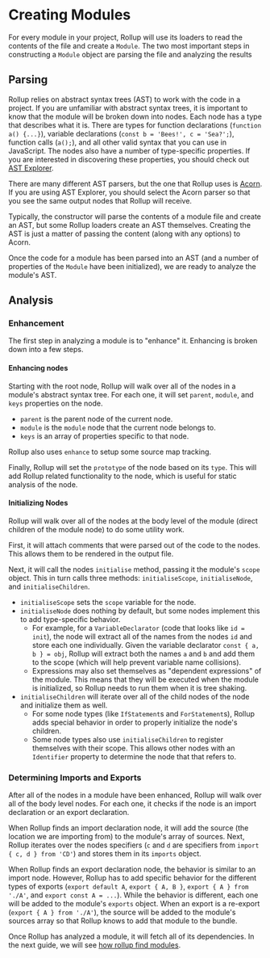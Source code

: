 # Creating Modules

For every module in your project, Rollup will use its loaders to read the contents of the file and create a `Module`. The two most important steps in constructing a `Module` object are parsing the file and analyzing the results

## Parsing

Rollup relies on abstract syntax trees (AST) to work with the code in a project. If you are unfamiliar with abstract syntax trees, it is important to know that the module will be broken down into nodes. Each node has a type that describes what it is. There are types for function declarations (`function a() {...}`), variable declarations (`const b = 'Bees!', c = 'Sea?';`), function calls (`a();`), and all other valid syntax that you can use in JavaScript. The nodes also have a number of type-specific properties. If you are interested in discovering these properties, you should check out [AST Explorer](http://astexplorer.net).

There are many different AST parsers, but the one that Rollup uses is [Acorn](https://github.com/ternjs/acorn). If you are using AST Explorer, you should select the Acorn parser so that you see the same output nodes that Rollup will receive.

Typically, the constructor will parse the contents of a module file and create an AST, but some Rollup loaders create an AST themselves. Creating the AST is just a matter of passing the content (along with any options) to Acorn.

Once the code for a module has been parsed into an AST (and a number of properties of the `Module` have been initialized), we are ready to analyze the module's AST.

## Analysis

### Enhancement

The first step in analyzing a module is to "enhance" it. Enhancing is broken down into a few steps.

#### Enhancing nodes

Starting with the root node, Rollup will walk over all of the nodes in a module's abstract syntax tree. For each one, it will set `parent`, `module`, and `keys` properties on the node.

* `parent` is the parent node of the current node. 
* `module` is the `module` node that the current node belongs to. 
* `keys` is an array of properties specific to that node.

Rollup also uses `enhance` to setup some source map tracking.

Finally, Rollup will set the `prototype` of the node based on its `type`. This will add Rollup related functionality to the node, which is useful for static analysis of the node.

#### Initializing Nodes

Rollup will walk over all of the nodes at the body level of the module (direct children of the module node) to do some utility work.

First, it will attach comments that were parsed out of the code to the nodes. This allows them to be rendered in the output file.

Next, it will call the nodes `initialise` method, passing it the module's `scope` object. This in turn calls three methods: `initialiseScope`, `initialiseNode`, and `initialiseChildren`.

* `initialiseScope` sets the `scope` variable for the node.
* `initialiseNode` does nothing by default, but some nodes implement this to add type-specific behavior.
  * For example, for a `VariableDeclarator` (code that looks like `id = init`), the node will extract all of the names from the nodes `id` and store each one individually. Given the variable declarator `const { a, b } = obj`, Rollup will extract both the names `a` and `b` and add them to the scope (which will help prevent variable name collisions).
  * Expressions may also set themselves as "dependent expressions" of the module. This means that they will be executed when the module is initialized, so Rollup needs to run them when it is tree shaking.
* `initialiseChildren` will iterate over all of the child nodes of the node and initialize them as well.
  * For some node types (like `IfStatement`s and `ForStatement`s), Rollup adds special behavior in order to properly initialize the node's children.
  * Some node types also use `initialiseChildren` to register themselves with their scope. This allows other nodes with an `Identifier` property to determine the node that that refers to.

### Determining Imports and Exports

After all of the nodes in a module have been enhanced, Rollup will walk over all of the body level nodes. For each one, it checks if the node is an import declaration or an export declaration.

When Rollup finds an import declaration node, it will add the source (the location we are importing from) to the module's array of sources. Next, Rollup iterates over the nodes specifiers (`c` and `d` are specifiers from `import { c, d } from 'CD'`) and stores them in its `imports` object.

When Rollup finds an export declaration node, the behavior is similar to an import node. However, Rollup has to add specific behavior for the different types of exports (`export default A`, `export { A, B }`, `export { A } from './A'`, and `export const A = ...`). While the behavior is different, each one will be added to the module's `exports` object. When an export is a re-export (`export { A } from './A'`), the source will be added to the module's sources array so that Rollup knows to add that module to the bundle.


Once Rollup has analyzed a module, it will fetch all of its dependencies. In the next guide, we will see [how rollup find modules](./02-how-does-rollup-find-modules.md).
